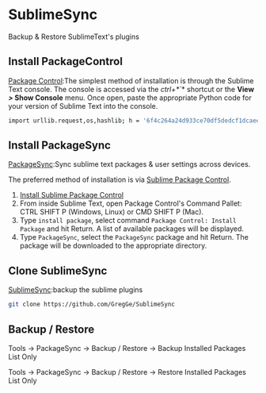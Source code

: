 # SublimeSync

Backup & Restore SublimeText's plugins

## Install PackageControl

[Package Control](https://packagecontrol.io/):The simplest method of installation is through the Sublime Text console. The console is accessed via the **ctrl*+*`** shortcut or the **View *>* Show Console** menu. Once open, paste the appropriate Python code for your version of Sublime Text into the console.

```bash
import urllib.request,os,hashlib; h = '6f4c264a24d933ce70df5dedcf1dcaee' + 'ebe013ee18cced0ef93d5f746d80ef60'; pf = 'Package Control.sublime-package'; ipp = sublime.installed_packages_path(); urllib.request.install_opener( urllib.request.build_opener( urllib.request.ProxyHandler()) ); by = urllib.request.urlopen( 'http://packagecontrol.io/' + pf.replace(' ', '%20')).read(); dh = hashlib.sha256(by).hexdigest(); print('Error validating download (got %s instead of %s), please try manual install' % (dh, h)) if dh != h else open(os.path.join( ipp, pf), 'wb' ).write(by)
```

## Install PackageSync

[PackageSync](https://packagecontrol.io/packages/PackageSync):Sync sublime text packages & user settings across devices.

The preferred method of installation is via [Sublime Package Control](https://packagecontrol.io/).

1.  [Install Sublime Package Control](https://packagecontrol.io/installation)
2.  From inside Sublime Text, open Package Control's Command Pallet: CTRL SHIFT P (Windows, Linux) or CMD SHIFT P (Mac).
3.  Type `install package`, select command `Package Control: Install Package` and hit Return. A list of available packages will be displayed.
4.  Type `PackageSync`, select the `PackageSync` package and hit Return. The package will be downloaded to the appropriate directory.

## Clone SublimeSync

[SublimeSync](https://github.com/GregGe/SublimeSync):backup the sublime plugins

```bash
git clone https://github.com/GregGe/SublimeSync
```

## Backup / Restore 

Tools -> PackageSync -> Backup / Restore -> Backup Installed Packages List Only

Tools -> PackageSync -> Backup / Restore -> Restore Installed Packages List Only